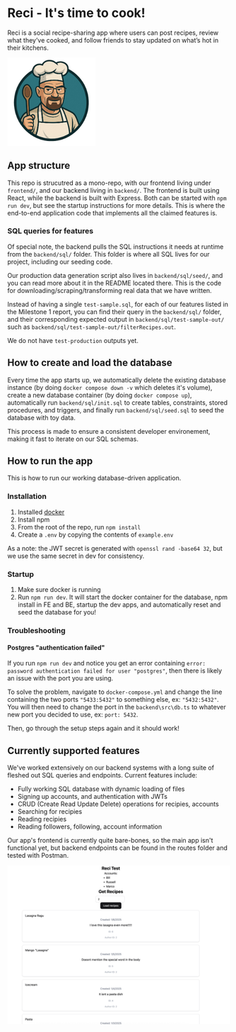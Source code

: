 # Reci - It's time to cook!

Reci is a social recipe-sharing app where users can post recipes, review what they’ve cooked, and follow friends to stay updated on what’s hot in their kitchens.

<img src="reci.png" alt="Reci Logo" width="200">

## App structure

This repo is strucutred as a mono-repo, with our frontend living under `frontend/`, and our backend living in `backend/`. The frontend is built using React, while the backend is built with Express. Both can be started with `npm run dev`, but see the startup instructions for more details. This is where the end-to-end application code that implements all the claimed features is.

### SQL queries for features

Of special note, the backend pulls the SQL instructions it needs at runtime from the `backend/sql/` folder. This folder is where all SQL lives for our project, including our seeding code.

Our production data generation script also lives in `backend/sql/seed/`, and you can read more about it in the README located there. This is the code for downloading/scraping/transforming real data that we have written.

Instead of having a single `test-sample.sql`, for each of our features listed in the Milestone 1 report, you can find their query in the `backend/sql/` folder, and their corresponding expected output in `backend/sql/test-sample-out/` such as `backend/sql/test-sample-out/filterRecipes.out`.

We do not have `test-production` outputs yet.

## How to create and load the database

Every time the app starts up, we automatically delete the existing database instance (by doing `docker compose down -v` which deletes it's volume), create a new database container (by doing `docker compose up`), automatically run `backend/sql/init.sql` to create tables, constraints, stored procedures, and triggers, and finally run `backend/sql/seed.sql` to seed the database with toy data.

This process is made to ensure a consistent developer environement, making it fast to iterate on our SQL schemas.

## How to run the app

This is how to run our working database-driven application.

### Installation

1. Installed [docker](https://www.docker.com/get-started/)
2. Install npm
3. From the root of the repo, run `npm install`
4. Create a `.env` by copying the contents of `example.env`

As a note: the JWT secret is generated with `openssl rand -base64 32`, but we use the same secret in dev for consistency.

### Startup

1. Make sure docker is running
2. Run `npm run dev`. It will start the docker container for the database, npm install in FE and BE, startup the dev apps, and automatically reset and seed the database for you!

### Troubleshooting

#### Postgres "authentication failed"

If you run `npm run dev` and notice you get an error containing `error: password authentication failed for user "postgres"`, then there is likely an issue with the port you are using.

To solve the problem, navigate to `docker-compose.yml` and change the line containing the two ports `"5433:5432"` to something else, ex: `"5432:5432"`. You will then need to change the port in the `backend\src\db.ts` to whatever new port you decided to use, ex: `port: 5432`.

Then, go through the setup steps again and it should work!

## Currently supported features

We've worked extensively on our backend systems with a long suite of fleshed out SQL queries and endpoints. Current features include:

- Fully working SQL database with dynamic loading of files
- Signing up accounts, and authentication with JWTs
- CRUD (Create Read Update Delete) operations for recipies, accounts
- Searching for recipies
- Reading recipies
- Reading followers, following, account information

Our app's frontend is currently quite bare-bones, so the main app isn't functional yet, but backend endpoints can be found in the routes folder and tested with Postman.

![Screenshot of the current frontend](milestone-1-fe.png)
